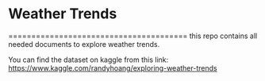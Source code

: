 # Weather Trends
=======================================
this repo contains all needed documents to explore weather trends.

You can find the dataset on kaggle from this link: https://www.kaggle.com/randyhoang/exploring-weather-trends
